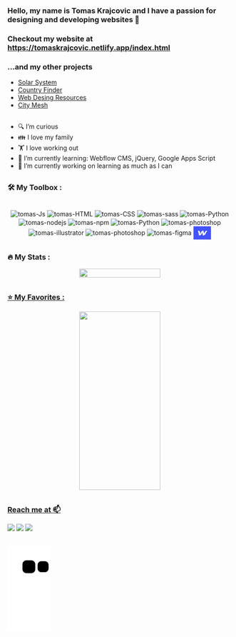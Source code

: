 ### Hello, my name is Tomas Krajcovic and I have a passion for designing and developing websites 👋
### Checkout my website at https://tomaskrajcovic.netlify.app/index.html
### ...and my other projects

- [Solar System](https://solarsystem-planets.netlify.app/)
- [Country Finder](https://countryfinderapp.netlify.app/)
- [Web Desing Resources](https://web-dev-res.herokuapp.com/home)
- [City Mesh](https://city-mesh.webflow.io/)

##

- 🔍 I’m curious
- 👪 I love my family
- 🏋️ I love working out
- 🌱 I’m currently learning: Webflow CMS, jQuery, Google Apps Script
- 🔭 I’m currently working on learning as much as I can 

##

### 🛠️ My Toolbox :
<div align="center" style="display: inline_block"><br>
   <img align="center" alt="tomas-Js" height="30" width="40" src="https://cdn.jsdelivr.net/gh/devicons/devicon/icons/javascript/javascript-original.svg">
  <img align="center" alt="tomas-HTML" height="30" width="40" src="https://cdn.jsdelivr.net/gh/devicons/devicon/icons/html5/html5-original.svg">
  <img align="center" alt="tomas-CSS" height="30" width="40" src="https://cdn.jsdelivr.net/gh/devicons/devicon/icons/css3/css3-original.svg">
  <img align="center" alt="tomas-sass" height="30" width="40" src="https://cdn.jsdelivr.net/gh/devicons/devicon/icons/sass/sass-original.svg">
  <img align="center" alt="tomas-Python" height="30" width="40" src="https://cdn.jsdelivr.net/gh/devicons/devicon/icons/python/python-original.svg">
  <img align="center" alt="tomas-nodejs" height="50" width="40" src="https://cdn.jsdelivr.net/gh/devicons/devicon/icons/nodejs/nodejs-original.svg">
   <img align="center" alt="tomas-npm" height="30" width="40" src="https://cdn.jsdelivr.net/gh/devicons/devicon/icons/npm/npm-original-wordmark.svg">
  <img align="center" alt="tomas-Python" height="30" width="40" src="https://cdn.jsdelivr.net/gh/devicons/devicon/icons/git/git-original.svg">
     <img align="center" alt="tomas-photoshop" height="30" width="40" src="https://cdn.jsdelivr.net/gh/devicons/devicon/icons/photoshop/photoshop-plain.svg">
   <img align="center" alt="tomas-illustrator" height="30" width="40" src="https://cdn.jsdelivr.net/gh/devicons/devicon/icons/illustrator/illustrator-plain.svg">
   <img align="center" alt="tomas-photoshop" height="30" width="40" src="https://cdn.jsdelivr.net/gh/devicons/devicon/icons/vscode/vscode-original.svg">
   <img align="center" alt="tomas-figma" height="30" width="40" src="https://cdn.jsdelivr.net/gh/devicons/devicon/icons/figma/figma-original.svg">
    <img align="center" alt="tomas-figma" height="30" width="40" src="https://github.com/devicons/devicon/blob/master/icons/webflow/webflow-original.svg">
</div>

##
### 🔥 My Stats :
<div align="center">
  <a href="https://github.com/CodeD3vil">
  <img height="30%" width="60%" src="https://github-readme-stats.vercel.app/api?username=CodeD3vil&show_icons=true&theme=onedark&include_all_commits=true&count_private=true">
</div>  
  
  ##
### ⭐ My Favorites :
<div align="center">
  <a href="https://github.com/CodeD3vil">
  <img height="400px" width="60%" src="https://github-readme-stats.vercel.app/api/top-langs/?username=coded3vil&theme=onedark">
</div>
   
   ##
### Reach me at 📫
<div> 
  <a href = "mailto:tomaskrajcovic@gmail.com"><img src="https://img.shields.io/badge/-Gmail-%23333?style=for-the-badge&logo=gmail&logoColor=white" target="_blank"></a>
   <a href = "https://www.facebook.com/firequill"><img src="https://img.shields.io/badge/Facebook-1877F2?style=for-the-badge&logo=facebook&logoColor=white" target="blank"></a>
    <a href = "https://www.linkedin.com/in/tomas-krajcovic-68608823b/"><img src="https://img.shields.io/badge/LinkedIn-0077B5?style=for-the-badge&logo=linkedin&logoColor=white" target="blank"></a>
</div>
   
   ## 
   
   ![Snake animation](https://github.com/CodeD3vil/CodeD3vil/blob/output/github-contribution-grid-snake.svg)

